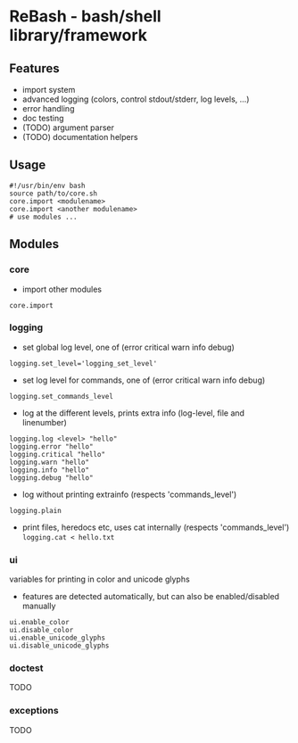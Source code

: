 # ReBash - bash/shell library/framework
## Features
- import system
- advanced logging (colors, control stdout/stderr, log levels, ...)
- error handling
- doc testing
- (TODO) argument parser
- (TODO) documentation helpers

## Usage
```
#!/usr/bin/env bash
source path/to/core.sh
core.import <modulename>
core.import <another modulename>
# use modules ...
```

## Modules
### core
- import other modules

`core.import` <module>

### logging
- set global log level, one of (error critical warn info debug)

`logging.set_level='logging_set_level'`
- set log level for commands, one of (error critical warn info debug)

`logging.set_commands_level`
- log at the different levels, prints extra info (log-level, file and linenumber)

```
logging.log <level> "hello"
logging.error "hello"
logging.critical "hello"
logging.warn "hello"
logging.info "hello"
logging.debug "hello"
```
- log without printing extrainfo (respects 'commands_level')

`logging.plain`
- print files, heredocs etc, uses cat internally (respects 'commands_level')
`logging.cat < hello.txt`

### ui
variables for printing in color and unicode glyphs
- features are detected automatically, but can also be enabled/disabled manually
```
ui.enable_color
ui.disable_color
ui.enable_unicode_glyphs
ui.disable_unicode_glyphs
```

### doctest
TODO

### exceptions
TODO
